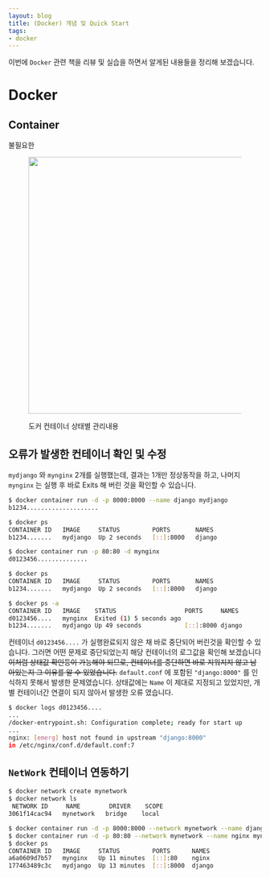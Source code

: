```yaml
---
layout: blog
title: (Docker) 개념 및 Quick Start
tags:
- docker
---
```


이번에 `Docker` 관련 책을 리뷰 및 실습을 하면서 알게된 내용들을 정리해 보겠습니다.

# Docker

## Container
불필요한 

<figure class="align-center">
  <p style="text-align: center">
  <img width="510px" src="{{site.baseurl}}/assets/docker/docker_ps.jpg">
  </p>
  <figcaption>도커 컨테이너 상태별 관리내용</figcaption>
</figure>

## 오류가 발생한 컨테이너 확인 및 수정
`mydjango` 와 `mynginx` 2개를 실행했는데, 결과는 1개만 정상동작을 하고, 나머지 `mynginx` 는 실행 후 바로 Exits 해 버린 것을 확인할 수 있습니다.

```bash
$ docker container run -d -p 8000:8000 --name django mydjango
b1234....................

$ docker ps   
CONTAINER ID   IMAGE     STATUS         PORTS       NAMES
b1234.......   mydjango  Up 2 seconds   [::]:8000   django

$ docker container run -p 80:80 -d mynginx                   
d0123456..............

$ docker ps   
CONTAINER ID   IMAGE     STATUS         PORTS       NAMES
b1234.......   mydjango  Up 2 seconds   [::]:8000   django

$ docker ps -a
CONTAINER ID   IMAGE    STATUS                   PORTS     NAMES
d0123456....   mynginx  Exited (1) 5 seconds ago
b1234.......   mydjango Up 49 seconds            [::]:8000 django
```

컨테이너 `d0123456....` 가 실행완료되지 않은 채 바로 중단되어 버린것을 확인할 수 있습니다. 그러면 어떤 문제로 중단되었는지 해당 컨테이너의 로그값을 확인해 보겠습니다 <strike>이처럼 상태값 확인등이 가능해야 되므로, 컨테이너를 중단하면 바로 지워지지 않고 남아있는지 그 이유를 알 수 있었습니다.</strike> `default.conf` 에 포함된  `"django:8000"` 를 인식하지 못해서 발생한 문제였습니다. 상태값에는 `Name` 이 제대로 지정되고 있었지만, 개별 컨테이너간 연결이 되지 않아서 발생한 오류 였습니다.
```bash
$ docker logs d0123456....            
...
/docker-entrypoint.sh: Configuration complete; ready for start up
...
nginx: [emerg] host not found in upstream "django:8000" 
in /etc/nginx/conf.d/default.conf:7
```

## `NetWork` 컨테이너 연동하기
```bash
$ docker network create mynetwork
$ docker network ls
 NETWORK ID     NAME        DRIVER    SCOPE
3061f14cac94   mynetwork   bridge    local

$ docker container run -d -p 8000:8000 --network mynetwork --name django mydjango
$ docker container run -d -p 80:80 --network mynetwork --name nginx mynginx
$ docker ps
CONTAINER ID   IMAGE     STATUS         PORTS      NAMES
a6a0609d7b57   mynginx   Up 11 minutes  [::]:80    nginx
177463489c3c   mydjango  Up 13 minutes  [::]:8000  django
```

